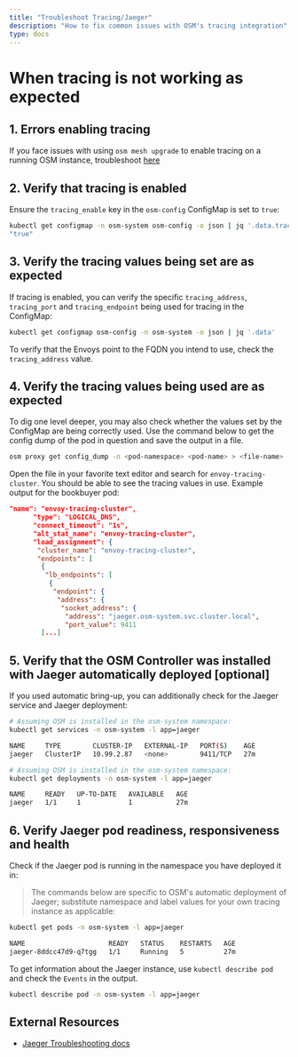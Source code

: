 ```yaml
---
title: "Troubleshoot Tracing/Jaeger"
description: "How to fix common issues with OSM's tracing integration"
type: docs
---
```


# When tracing is not working as expected

## 1. Errors enabling tracing
If you face issues with using `osm mesh upgrade` to enable tracing on a running OSM instance, troubleshoot [here](https://docs.openservicemesh.io/docs/troubleshooting/cli/mesh_upgrade/)

## 2. Verify that tracing is enabled
Ensure the `tracing_enable` key in the `osm-config` ConfigMap is set to `true`:
```bash
kubectl get configmap -n osm-system osm-config -o json | jq '.data.tracing_enable'
"true"
```

## 3. Verify the tracing values being set are as expected 
If tracing is enabled, you can verify the specific `tracing_address`, `tracing_port` and `tracing_endpoint` being used for tracing in the ConfigMap:
```bash
kubectl get configmap osm-config -n osm-system -o json | jq '.data'
```
To verify that the Envoys point to the FQDN you intend to use, check the `tracing_address` value.

## 4. Verify the tracing values being used are as expected
To dig one level deeper, you may also check whether the values set by the ConfigMap are being correctly used. Use the command below to get the config dump of the pod in question and save the output in a file.
```bash
osm proxy get config_dump -n <pod-namespace> <pod-name> > <file-name>
```
Open the file in your favorite text editor and search for `envoy-tracing-cluster`. You should be able to see the tracing values in use. Example output for the bookbuyer pod:
```json
"name": "envoy-tracing-cluster",
      "type": "LOGICAL_DNS",
      "connect_timeout": "1s",
      "alt_stat_name": "envoy-tracing-cluster",
      "load_assignment": {
       "cluster_name": "envoy-tracing-cluster",
       "endpoints": [
        {
         "lb_endpoints": [
          {
           "endpoint": {
            "address": {
             "socket_address": {
              "address": "jaeger.osm-system.svc.cluster.local",
              "port_value": 9411
        [...]
```

## 5. Verify that the OSM Controller was installed with Jaeger automatically deployed [optional]
If you used automatic bring-up, you can additionally check for the Jaeger service and Jaeger deployment:
```bash
# Assuming OSM is installed in the osm-system namespace:
kubectl get services -n osm-system -l app=jaeger

NAME     TYPE        CLUSTER-IP   EXTERNAL-IP   PORT(S)    AGE
jaeger   ClusterIP   10.99.2.87   <none>        9411/TCP   27m
```

```bash
# Assuming OSM is installed in the osm-system namespace:
kubectl get deployments -n osm-system -l app=jaeger

NAME     READY   UP-TO-DATE   AVAILABLE   AGE
jaeger   1/1     1            1           27m
```

## 6. Verify Jaeger pod readiness, responsiveness and health
Check if the Jaeger pod is running in the namespace you have deployed it in:
> The commands below are specific to OSM's automatic deployment of Jaeger; substitute namespace and label values for your own tracing instance as applicable:
```bash
kubectl get pods -n osm-system -l app=jaeger

NAME                     READY   STATUS    RESTARTS   AGE
jaeger-8ddcc47d9-q7tgg   1/1     Running   5          27m
```

To get information about the Jaeger instance, use `kubectl describe pod` and check the `Events` in the output.
```bash
kubectl describe pod -n osm-system -l app=jaeger
```

## External Resources
* [Jaeger Troubleshooting docs](https://www.jaegertracing.io/docs/1.22/troubleshooting/)
